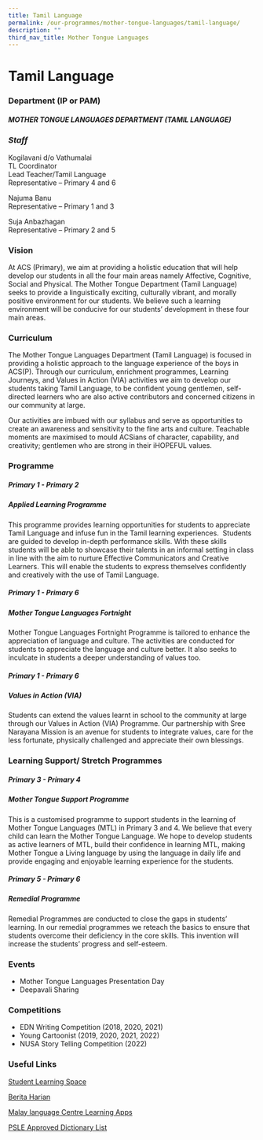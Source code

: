 ```yaml
---
title: Tamil Language
permalink: /our-programmes/mother-tongue-languages/tamil-language/
description: ""
third_nav_title: Mother Tongue Languages
---
```

# **Tamil Language**

### **Department (IP or PAM)**

##### **MOTHER TONGUE LANGUAGES DEPARTMENT (TAMIL LANGUAGE)**

### ***Staff***
Kogilavani d/o Vathumalai <br>
TL Coordinator <br>
Lead Teacher/Tamil Language <br>
Representative – Primary 4 and 6

Najuma Banu <br>
Representative – Primary 1 and 3

Suja Anbazhagan <br>
Representative – Primary 2 and 5

### **Vision**

At ACS (Primary), we aim at providing a holistic education that will help develop our students in all the four main areas namely Affective, Cognitive, Social and Physical. The Mother Tongue Department (Tamil Language) seeks to provide a linguistically exciting, culturally vibrant, and morally positive environment for our students. We believe such a learning environment will be conducive for our students’ development in these four main areas.

### **Curriculum**

The Mother Tongue Languages Department (Tamil Language) is focused in providing a holistic approach to the language experience of the boys in ACS(P). Through our curriculum, enrichment programmes, Learning Journeys, and Values in Action (VIA) activities we aim to develop our students taking Tamil Language, to be confident young gentlemen, self-directed learners who are also active contributors and concerned citizens in our community at large.

Our activities are imbued with our syllabus and serve as opportunities to create an awareness and sensitivity to the fine arts and culture. Teachable moments are maximised to mould ACSians of character, capability, and creativity; gentlemen who are strong in their iHOPEFUL values.

### **Programme**

##### **Primary 1 -  Primary 2**

##### **Applied Learning Programme**

This programme provides learning opportunities for students to appreciate Tamil Language and infuse fun in the Tamil learning experiences.&nbsp; Students are guided to develop in-depth performance skills. With these skills students will be able to showcase their talents in an informal setting in class in line with the aim to nurture Effective Communicators and Creative Learners. This will enable the students to express themselves confidently and creatively with the use of Tamil Language.

##### **Primary 1 -  Primary 6**

##### **Mother Tongue Languages Fortnight**

Mother Tongue Languages Fortnight Programme is tailored to enhance the appreciation of language and culture. The activities are conducted for students to appreciate the language and culture better. It also seeks to inculcate in students a deeper understanding of values too.

##### **Primary 1 -  Primary 6**

##### **Values in Action (VIA)**

Students can extend the values learnt in school to the community at large through our Values in Action (VIA) Programme. Our partnership with Sree Narayana Mission is an avenue for students to integrate values, care for the less fortunate, physically challenged and appreciate their own blessings.

### **Learning Support/ Stretch Programmes**

##### **Primary 3 -  Primary 4**

##### **Mother Tongue Support Programme**

This is a customised programme to support students in the learning of Mother Tongue Languages (MTL) in Primary 3 and 4. We believe that every child can learn the Mother Tongue Language. We hope to develop students as active learners of MTL, build their confidence in learning MTL, making Mother Tongue a Living language by using the language in daily life and provide engaging and enjoyable learning experience for the students.

##### **Primary 5 -  Primary 6**

##### **Remedial Programme**

Remedial Programmes are conducted to close the gaps in students’ learning. In our remedial programmes we reteach the basics to ensure that students overcome their deficiency in the core skills. This invention will increase the students’ progress and self-esteem.

### **Events**

* Mother Tongue Languages Presentation Day
* Deepavali Sharing

### **Competitions**

* EDN Writing Competition (2018, 2020, 2021)
* Young Cartoonist (2019, 2020, 2021, 2022)&nbsp;
* NUSA Story Telling Competition (2022)


### **Useful Links**

[Student Learning Space](https://vle.learning.moe.edu.sg/login)

[Berita Harian](http://beritaharian.sg)

[Malay language Centre Learning Apps](https://academyofsingaporeteachers.moe.edu.sg/mlcs/resources/mlcs-educational-apps)

[PSLE Approved Dictionary List](https://www.seab.gov.sg/home/examinations/approved-dictionaries)